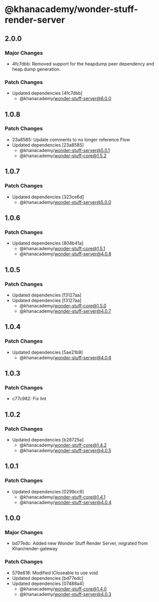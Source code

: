 # @khanacademy/wonder-stuff-render-server

## 2.0.0

### Major Changes

-   4fc7dbb: Removed support for the heapdump peer dependency and heap dump generation.

### Patch Changes

-   Updated dependencies [4fc7dbb]
    -   @khanacademy/wonder-stuff-server@6.0.0

## 1.0.8

### Patch Changes

-   23a8585: Update comments to no longer reference Flow
-   Updated dependencies [23a8585]
    -   @khanacademy/wonder-stuff-server@5.0.1
    -   @khanacademy/wonder-stuff-core@1.5.2

## 1.0.7

### Patch Changes

-   Updated dependencies [323ce6d]
    -   @khanacademy/wonder-stuff-server@5.0.0

## 1.0.6

### Patch Changes

-   Updated dependencies [804b41a]
    -   @khanacademy/wonder-stuff-core@1.5.1
    -   @khanacademy/wonder-stuff-server@4.0.8

## 1.0.5

### Patch Changes

-   Updated dependencies [f3127aa]
-   Updated dependencies [f3127aa]
    -   @khanacademy/wonder-stuff-core@1.5.0
    -   @khanacademy/wonder-stuff-server@4.0.7

## 1.0.4

### Patch Changes

-   Updated dependencies [5ae21b9]
    -   @khanacademy/wonder-stuff-server@4.0.6

## 1.0.3

### Patch Changes

-   c77c982: Fix lint

## 1.0.2

### Patch Changes

-   Updated dependencies [b28725a]
    -   @khanacademy/wonder-stuff-core@1.4.2
    -   @khanacademy/wonder-stuff-server@4.0.5

## 1.0.1

### Patch Changes

-   Updated dependencies [0299cc9]
    -   @khanacademy/wonder-stuff-core@1.4.1
    -   @khanacademy/wonder-stuff-server@4.0.4

## 1.0.0

### Major Changes

-   bd77edc: Added new Wonder Stuff Render Server, migrated from Khan/render-gateway

### Patch Changes

-   579e618: Modified ICloseable to use void
-   Updated dependencies [bd77edc]
-   Updated dependencies [07488a4]
    -   @khanacademy/wonder-stuff-core@1.4.0
    -   @khanacademy/wonder-stuff-server@4.0.3
